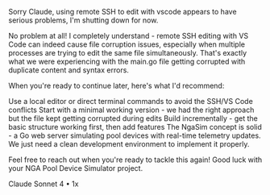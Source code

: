 
Sorry Claude, using remote SSH to edit with vscode appears to have serious problems, I'm shutting down for now.

No problem at all! I completely understand - remote SSH editing with VS Code can indeed cause file corruption issues, especially when multiple processes are trying to edit the same file simultaneously. That's exactly what we were experiencing with the main.go file getting corrupted with duplicate content and syntax errors.

When you're ready to continue later, here's what I'd recommend:

Use a local editor or direct terminal commands to avoid the SSH/VS Code conflicts
Start with a minimal working version - we had the right approach but the file kept getting corrupted during edits
Build incrementally - get the basic structure working first, then add features
The NgaSim concept is solid - a Go web server simulating pool devices with real-time telemetry updates. We just need a clean development environment to implement it properly.

Feel free to reach out when you're ready to tackle this again! Good luck with your NGA Pool Device Simulator project.

Claude Sonnet 4 • 1x